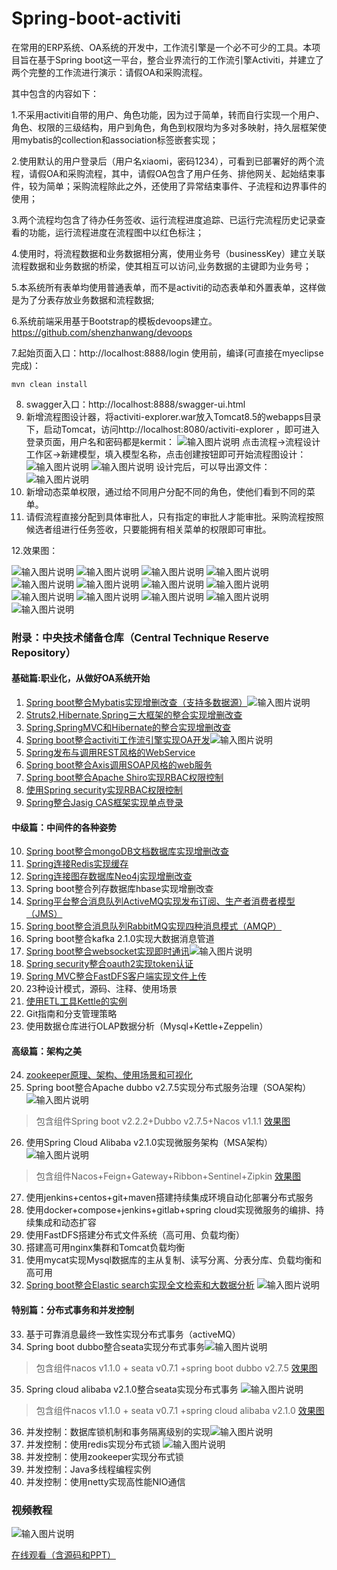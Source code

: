 # Spring-boot-activiti
  在常用的ERP系统、OA系统的开发中，工作流引擎是一个必不可少的工具。本项目旨在基于Spring boot这一平台，整合业界流行的工作流引擎Activiti，并建立了两个完整的工作流进行演示：请假OA和采购流程。

其中包含的内容如下：

1.不采用activiti自带的用户、角色功能，因为过于简单，转而自行实现一个用户、角色、权限的三级结构，用户到角色，角色到权限均为多对多映射，持久层框架使用mybatis的collection和association标签嵌套实现；

2.使用默认的用户登录后（用户名xiaomi，密码1234），可看到已部署好的两个流程，请假OA和采购流程，其中，请假OA包含了用户任务、排他网关、起始结束事件，较为简单；采购流程除此之外，还使用了异常结束事件、子流程和边界事件的使用；

3.两个流程均包含了待办任务签收、运行流程进度追踪、已运行完流程历史记录查看的功能，运行流程进度在流程图中以红色标注；

4.使用时，将流程数据和业务数据相分离，使用业务号（businessKey）建立关联流程数据和业务数据的桥梁，使其相互可以访问,业务数据的主键即为业务号；

5.本系统所有表单均使用普通表单，而不是activiti的动态表单和外置表单，这样做是为了分表存放业务数据和流程数据;

6.系统前端采用基于Bootstrap的模板devoops建立。https://github.com/shenzhanwang/devoops

7.起始页面入口：http://localhost:8888/login
使用前，编译(可直接在myeclipse完成)：
```
mvn clean install
```
8. swagger入口：http://localhost:8888/swagger-ui.html
9. 新增流程图设计器，将activiti-explorer.war放入Tomcat8.5的webapps目录下，启动Tomcat，访问http://localhost:8080/activiti-explorer ，即可进入登录页面，用户名和密码都是kermit：
![输入图片说明](https://images.gitee.com/uploads/images/2021/0419/164940_5fb4fee1_1110335.png "1618821418(1).png")
点击流程->流程设计工作区->新建模型，填入模型名称，点击创建按钮即可开始流程图设计：
![输入图片说明](https://images.gitee.com/uploads/images/2021/0419/165212_01f3e2f0_1110335.png "1618821830(1).png")
![输入图片说明](https://images.gitee.com/uploads/images/2021/0419/165219_e3328ba1_1110335.png "1618821895(1).png")
设计完后，可以导出源文件：
![输入图片说明](https://images.gitee.com/uploads/images/2021/0419/165618_55252965_1110335.png "1618822550(1).png")
10. 新增动态菜单权限，通过给不同用户分配不同的角色，使他们看到不同的菜单。
11. 请假流程直接分配到具体审批人，只有指定的审批人才能审批。采购流程按照候选者组进行任务签收，只要能拥有相关菜单的权限即可审批。

12.效果图：

![输入图片说明](https://images.gitee.com/uploads/images/2021/0422/104928_60dfdd31_1110335.gif "1.gif")
![输入图片说明](https://images.gitee.com/uploads/images/2021/0422/105155_8e981bdd_1110335.gif "2.gif")
![输入图片说明](https://images.gitee.com/uploads/images/2021/0422/103749_35d4a34f_1110335.png "1.png")
![输入图片说明](https://images.gitee.com/uploads/images/2021/0422/103800_372a4343_1110335.png "2.png")
![输入图片说明](https://images.gitee.com/uploads/images/2021/0422/103807_35440eec_1110335.png "3.png")
![输入图片说明](https://images.gitee.com/uploads/images/2021/0422/103817_aac7ae0a_1110335.png "4.png")
![输入图片说明](https://images.gitee.com/uploads/images/2021/0422/103824_c97e9519_1110335.png "5.png")
![输入图片说明](https://images.gitee.com/uploads/images/2021/0422/103832_651d1585_1110335.png "6.png")
![输入图片说明](https://images.gitee.com/uploads/images/2021/0422/103840_47bc8cef_1110335.png "7.png")
![输入图片说明](https://images.gitee.com/uploads/images/2021/0422/103849_03b1f290_1110335.png "8.png")
![输入图片说明](https://images.gitee.com/uploads/images/2021/0422/103856_8b35cdd8_1110335.png "9.png")
![输入图片说明](https://images.gitee.com/uploads/images/2021/0422/103904_8e5819ad_1110335.png "10.png")
![输入图片说明](https://images.gitee.com/uploads/images/2021/0422/103911_751e6e83_1110335.png "11.png")
### 附录：中央技术储备仓库（Central Technique Reserve Repository）

#### 基础篇:职业化，从做好OA系统开始
1. [Spring boot整合Mybatis实现增删改查（支持多数据源）](https://gitee.com/shenzhanwang/SSM)![输入图片说明](https://img.shields.io/badge/-%E7%B2%BE%E5%93%81-orange.svg "在这里输入图片标题")
2. [Struts2,Hibernate,Spring三大框架的整合实现增删改查](https://gitee.com/shenzhanwang/S2SH)
3. [Spring,SpringMVC和Hibernate的整合实现增删改查](https://gitee.com/shenzhanwang/SSH)
4. [Spring boot整合activiti工作流引擎实现OA开发](https://gitee.com/shenzhanwang/Spring-activiti)![输入图片说明](https://img.shields.io/badge/-%E7%B2%BE%E5%93%81-orange.svg "在这里输入图片标题")
5. [Spring发布与调用REST风格的WebService](https://gitee.com/shenzhanwang/Spring-REST)
6. [Spring boot整合Axis调用SOAP风格的web服务](https://gitee.com/shenzhanwang/Spring-axis)
7. [Spring boot整合Apache Shiro实现RBAC权限控制](https://gitee.com/shenzhanwang/Spring-shiro)
8. [使用Spring security实现RBAC权限控制](https://gitee.com/shenzhanwang/spring-security-demo)
9. [Spring整合Jasig CAS框架实现单点登录](https://gitee.com/shenzhanwang/Spring-cas-sso)

#### 中级篇：中间件的各种姿势
10. [Spring boot整合mongoDB文档数据库实现增删改查](https://gitee.com/shenzhanwang/Spring-mongoDB)
11. [Spring连接Redis实现缓存](https://gitee.com/shenzhanwang/Spring-redis)
12. [Spring连接图存数据库Neo4j实现增删改查](https://gitee.com/shenzhanwang/Spring-neo4j)
13. Spring boot整合列存数据库hbase实现增删改查
14. [Spring平台整合消息队列ActiveMQ实现发布订阅、生产者消费者模型（JMS）](https://gitee.com/shenzhanwang/Spring-activeMQ)
15. [Spring boot整合消息队列RabbitMQ实现四种消息模式（AMQP）](https://gitee.com/shenzhanwang/Spring-rabbitMQ)
16. Spring boot整合kafka 2.1.0实现大数据消息管道
17. [Spring boot整合websocket实现即时通讯](https://gitee.com/shenzhanwang/Spring-websocket)![输入图片说明](https://img.shields.io/badge/-%E7%B2%BE%E5%93%81-orange.svg "在这里输入图片标题")
18. [Spring security整合oauth2实现token认证](https://gitee.com/shenzhanwang/Spring-security-oauth2)
19. [Spring MVC整合FastDFS客户端实现文件上传](https://gitee.com/shenzhanwang/Spring-fastdfs)
20. 23种设计模式，源码、注释、使用场景 
21. [使用ETL工具Kettle的实例](https://gitee.com/shenzhanwang/Kettle-demo)
22. Git指南和分支管理策略 
23. 使用数据仓库进行OLAP数据分析（Mysql+Kettle+Zeppelin）
#### 高级篇：架构之美
24. [zookeeper原理、架构、使用场景和可视化](https://gitee.com/shenzhanwang/zookeeper-practice)
25. Spring boot整合Apache dubbo v2.7.5实现分布式服务治理（SOA架构） ![输入图片说明](https://img.shields.io/badge/-%E7%B2%BE%E5%93%81-orange.svg "在这里输入图片标题") 
>  包含组件Spring boot v2.2.2+Dubbo v2.7.5+Nacos v1.1.1
<a href="https://images.gitee.com/uploads/images/2020/0114/084731_fd0b7a82_1110335.gif" target="_blank">效果图</a>
26. 使用Spring Cloud Alibaba v2.1.0实现微服务架构（MSA架构）![输入图片说明](https://img.shields.io/badge/-%E6%8B%9B%E7%89%8C-yellow.svg)   
>  包含组件Nacos+Feign+Gateway+Ribbon+Sentinel+Zipkin
<a href="https://images.gitee.com/uploads/images/2020/0106/201827_ac61db63_1110335.gif" target="_blank">效果图</a>
27. 使用jenkins+centos+git+maven搭建持续集成环境自动化部署分布式服务 
28. 使用docker+compose+jenkins+gitlab+spring cloud实现微服务的编排、持续集成和动态扩容 
29. 使用FastDFS搭建分布式文件系统（高可用、负载均衡）
30. 搭建高可用nginx集群和Tomcat负载均衡 
31. 使用mycat实现Mysql数据库的主从复制、读写分离、分表分库、负载均衡和高可用 
32. [Spring boot整合Elastic search实现全文检索和大数据分析](https://gitee.com/shenzhanwang/Spring-elastic_search) ![输入图片说明](https://img.shields.io/badge/-%E6%8B%9B%E7%89%8C-yellow.svg "在这里输入图片标题")
#### 特别篇：分布式事务和并发控制
33. 基于可靠消息最终一致性实现分布式事务（activeMQ）
34. Spring boot dubbo整合seata实现分布式事务![输入图片说明](https://img.shields.io/badge/-%E7%B2%BE%E5%93%81-orange.svg "在这里输入图片标题")
> 包含组件nacos v1.1.0 + seata v0.7.1 +spring boot dubbo v2.7.5
<a href="https://images.gitee.com/uploads/images/2020/0119/112233_62a33a77_1110335.gif" target="_blank">效果图</a>
35. Spring cloud alibaba v2.1.0整合seata实现分布式事务 ![输入图片说明](https://img.shields.io/badge/-%E7%B2%BE%E5%93%81-orange.svg "在这里输入图片标题")
> 包含组件nacos v1.1.0 + seata v0.7.1 +spring cloud alibaba v2.1.0
<a href="https://images.gitee.com/uploads/images/2020/0119/134408_ee14a016_1110335.gif" target="_blank">效果图</a>
36. 并发控制：数据库锁机制和事务隔离级别的实现![输入图片说明](https://img.shields.io/badge/-%E7%B2%BE%E5%93%81-orange.svg "在这里输入图片标题") 
37. 并发控制：使用redis实现分布式锁  ![输入图片说明](https://img.shields.io/badge/-%E7%B2%BE%E5%93%81-orange.svg "在这里输入图片标题")
38. 并发控制：使用zookeeper实现分布式锁 
39. 并发控制：Java多线程编程实例
40. 并发控制：使用netty实现高性能NIO通信 
### 视频教程
![输入图片说明](https://images.gitee.com/uploads/images/2021/0115/082443_6e3b60c8_1110335.png "封面.png")

<a href="https://www.roncoo.com/view/1303618857169457154" target="_blank">在线观看（含源码和PPT）</a>